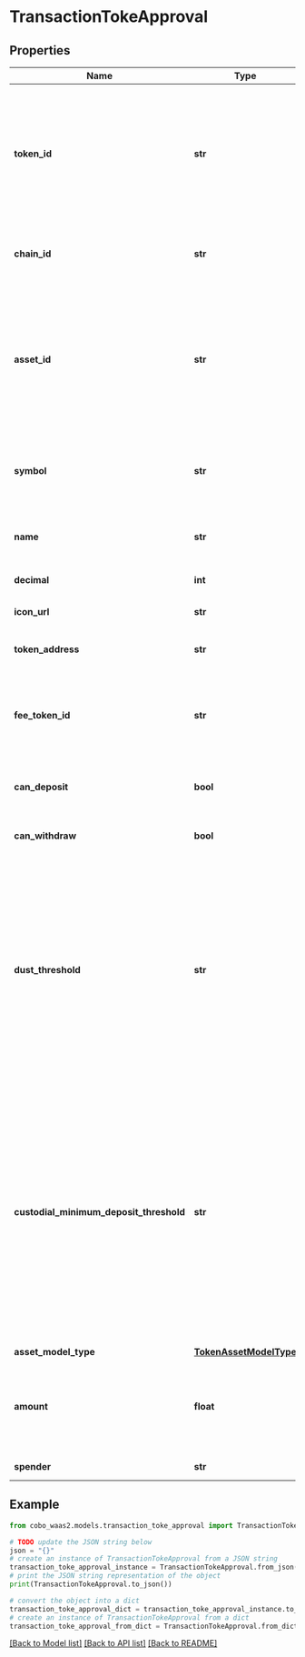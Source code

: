 # TransactionTokeApproval


## Properties

Name | Type | Description | Notes
------------ | ------------- | ------------- | -------------
**token_id** | **str** | The token ID, which is the unique identifier of a token. You can retrieve the IDs of all the tokens you can use by calling [List enabled tokens](https://www.cobo.com/developers/v2/api-references/wallets/list-enabled-tokens). | 
**chain_id** | **str** | The ID of the chain on which the token operates. | 
**asset_id** | **str** | (This concept applies to Exchange Wallets only) The asset ID. An asset ID is the unique identifier of the asset held within your linked exchange account. | [optional] 
**symbol** | **str** | The token symbol, which is the abbreviated name of a token. | [optional] 
**name** | **str** | The token name, which is the full name of a token. | [optional] 
**decimal** | **int** | The token decimal. | [optional] 
**icon_url** | **str** | The URL of the token icon. | [optional] 
**token_address** | **str** | The token address, if applicable. | [optional] 
**fee_token_id** | **str** | The fee token ID. A fee token is the token with which you pay transaction fees. | [optional] 
**can_deposit** | **bool** | Whether deposits are enabled for this token. | [optional] 
**can_withdraw** | **bool** | Whether withdrawals are enabled for this token. | [optional] 
**dust_threshold** | **str** | The minimum withdrawal amount for Custodial Wallets. If your withdrawal amount is smaller than this threshold, the withdrawal request will receive an error.  Note: [Cobo Loop](https://manuals.cobo.com/en/portal/custodial-wallets/cobo-loop) transfers do not have this limitation.  | [optional] 
**custodial_minimum_deposit_threshold** | **str** | The minimum deposit amount for Custodial Wallets. If the amount you deposit to a Custodial Wallet is smaller than this threshold, the deposit will not show up on Cobo Portal or trigger any webhook events.  Note: [Cobo Loop](https://manuals.cobo.com/en/portal/custodial-wallets/cobo-loop)transfers do not have this limitation.  | [optional] 
**asset_model_type** | [**TokenAssetModelType**](TokenAssetModelType.md) |  | [optional] 
**amount** | **float** | Transaction value (Note that this is an absolute value. If you trade 1.5 BTC, then the value is 1.5)  | [optional] 
**spender** | **str** | Spender address | [optional] 

## Example

```python
from cobo_waas2.models.transaction_toke_approval import TransactionTokeApproval

# TODO update the JSON string below
json = "{}"
# create an instance of TransactionTokeApproval from a JSON string
transaction_toke_approval_instance = TransactionTokeApproval.from_json(json)
# print the JSON string representation of the object
print(TransactionTokeApproval.to_json())

# convert the object into a dict
transaction_toke_approval_dict = transaction_toke_approval_instance.to_dict()
# create an instance of TransactionTokeApproval from a dict
transaction_toke_approval_from_dict = TransactionTokeApproval.from_dict(transaction_toke_approval_dict)
```
[[Back to Model list]](../README.md#documentation-for-models) [[Back to API list]](../README.md#documentation-for-api-endpoints) [[Back to README]](../README.md)


